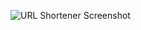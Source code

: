 ![URL Shortener Screenshot](https://github.com/gadjoy/projects/blob/Ash/dev/url/URL%20shortner.jpeg?raw=true)
